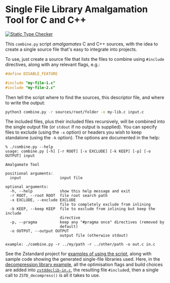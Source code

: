 # Single File Library Amalgamation Tool for C and C++

[![Static Type Checker](//github.com/cwoffenden/combiner/actions/workflows/mypy.yml/badge.svg)](//github.com/cwoffenden/combiner/actions/workflows/mypy.yml)

This `combine.py` script _amalgamates_ C and C++ sources, with the idea to create a single source file that's easy to integrate into projects.

To use, just create a source file that lists the files to combine using `#include` directives, along with any relevant flags, e.g.:
```c
#define DISABLE_FEATURE

#include "my-file-1.c"
#include "my-file-2.c"

```
Then tell the script where to find the sources, this descriptor file, and where to write the output:
```sh
python3 combine.py -r sources/root/folder -o my-lib.c input.c
```
The included files, plus their included files recursively, will be combined into the single output file (or `stdout` if no output is supplied). You can specify files to exclude (using the `-x` option) or headers you wish to keep standalone (using the `-k` option). The options are documented in the help:
```
% ./combine.py --help
usage: combine.py [-h] [-r ROOT] [-x EXCLUDE] [-k KEEP] [-p] [-o OUTPUT] input

Amalgamate Tool

positional arguments:
  input                 input file

optional arguments:
  -h, --help            show this help message and exit
  -r ROOT, --root ROOT  file root search path
  -x EXCLUDE, --exclude EXCLUDE
                        file to completely exclude from inlining
  -k KEEP, --keep KEEP  file to exclude from inlining but keep the include
                        directive
  -p, --pragma          keep any "#pragma once" directives (removed by
                        default)
  -o OUTPUT, --output OUTPUT
                        output file (otherwise stdout)

example: ./combine.py -r ../my/path -r ../other/path -o out.c in.c
```
See the Zstandard project for [examples of using the script](//github.com/facebook/zstd/tree/dev/build/single_file_libs), along with sample code showing the generated single-file libraries used. Here, in the [decompression library example](//github.com/facebook/zstd/blob/dev/build/single_file_libs/examples/simple.c), all the optimisation flags and build choices are added into [`zstddeclib-in.c`](//github.com/facebook/zstd/blob/dev/build/single_file_libs/zstddeclib-in.c), the resulting file `#include`d, then a single call to `ZSTD_decompress()` is all it takes to use.
